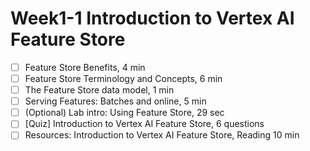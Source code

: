 # Week1-1 Introduction to Vertex AI Feature Store

- [ ] Feature Store Benefits, 4 min
- [ ] Feature Store Terminology and Concepts, 6 min
- [ ] The Feature Store data model, 1 min
- [ ] Serving Features: Batches and online, 5 min
- [ ] (Optional) Lab intro: Using Feature Store, 29 sec
- [ ] [Quiz] Introduction to Vertex AI Feature Store, 6 questions
- [ ] Resources: Introduction to Vertex AI Feature Store, Reading 10 min
